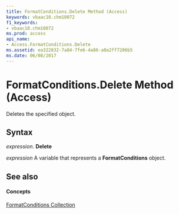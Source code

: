```yaml
---
title: FormatConditions.Delete Method (Access)
keywords: vbaac10.chm10072
f1_keywords:
- vbaac10.chm10072
ms.prod: access
api_name:
- Access.FormatConditions.Delete
ms.assetid: ea322832-7a84-7fe6-4a86-a0a2ff7206b5
ms.date: 06/08/2017
---
```



# FormatConditions.Delete Method (Access)

Deletes the specified object.


## Syntax

 _expression_. **Delete**

 _expression_ A variable that represents a **FormatConditions** object.


## See also


#### Concepts


[FormatConditions Collection](formatconditions-object-access.md)

